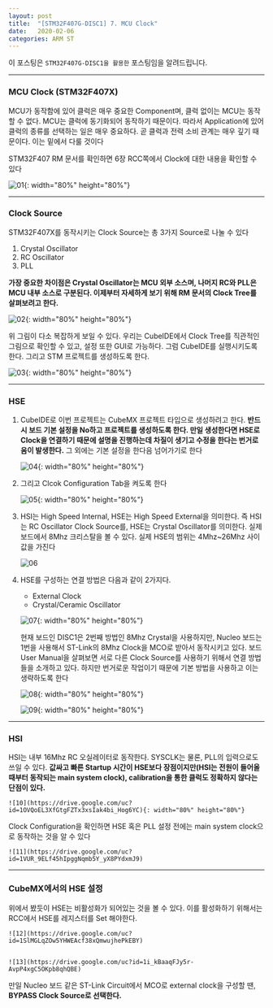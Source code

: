 ```yaml
---
layout: post
title:  "[STM32F407G-DISC1] 7. MCU Clock"
date:   2020-02-06
categories: ARM ST
---
```


이 포스팅은 `STM32F407G-DISC1을 활용한` 포스팅임을 알려드립니다.

---
### MCU Clock (STM32F407X)

MCU가 동작함에 있어 클럭은 매우 중요한 Component며, 클럭 없이는 MCU는 동작할 수 없다. MCU는 클럭에 동기화되어 동작하기 때문이다. 따라서 Application에 있어 클럭의 종류를 선택하는 일은 매우 중요하다. 곧 클럭과 전력 소비 관계는 매우 깊기 때문이다. 이는 밑에서 다룰 것이다

STM32F407 RM 문서를 확인하면 6장 RCC쪽에서 Clock에 대한 내용을 확인할 수 있다

![01](https://drive.google.com/uc?id=1uimpqJyjnnXc0GCn9e5OF_lfw1sgkb6T){: width="80%" height="80%"}

---
### Clock Source

STM32F407X를 동작시키는 Clock Source는 총 3가지 Source로 나눌 수 있다

1. Crystal Oscillator
2. RC Oscillator
3. PLL

__가장 중요한 차이점은 Crystal Oscillator는 MCU 외부 소스며, 나머지 RC와 PLL은 MCU 내부 소스로 구분된다. 이제부터 자세하게 보기 위해 RM 문서의 Clock Tree를 살펴보려고 한다.__


![02](https://drive.google.com/uc?id=1OxvfrhYZLNbMqW2gHGRzvahRVltEiIOj){: width="80%" height="80%"}


위 그림이 다소 복잡하게 보일 수 있다. 우리는 CubeIDE에서 Clock Tree를 직관적인 그림으로 확인할 수 있고, 설정 또한 GUI로 가능하다. 그럼 CubeIDE를 실행시키도록 한다. 그리고 STM 프로젝트를 생성하도록 한다.


![03](https://drive.google.com/uc?id=1UW4epZD6d74_JOS8k4Z2gepQ38hUYMJW){: width="80%" height="80%"}


---
### HSE

1. CubeIDE로 이번 프로젝트는 CubeMX 프로젝트 타입으로 생성하려고 한다. __반드시 보드 기본 설정을 No하고 프로젝트를 생성하도록 한다. 만일 생성한다면 HSE로 Clock을 연결하기 때문에 설명을 진행하는데 차질이 생기고 수정을 한다는 번거로움이 발생한다.__ 그 외에는 기본 설정을 한다음 넘어가기로 한다


    ![04](https://drive.google.com/uc?id=1M2DCPK4C7DzPeBSbzm19hAoN2Nt94kiy){: width="80%" height="80%"}


2. 그리고 Clcok Configuration Tab을 켜도록 한다


    ![05](https://drive.google.com/uc?id=1btnjJ8j23o-6WwrwY2unOiCFy6RYJyOy){: width="80%" height="80%"}


3. HSI는 High Speed Internal, HSE는 High Speed External을 의미한다. 즉 HSI는 RC Oscillator Clock Source를, HSE는 Crystal Oscillator를 의미한다. 실제 보드에서 8Mhz 크리스탈을 볼 수 있다. 실제 HSE의 범위는 4Mhz~26Mhz 사이값을 가진다


    ![06](https://drive.google.com/uc?id=15YK53XzvFWoiWEOeV7luVmqbJTH5iAVP)


4. HSE를 구성하는 연결 방법은 다음과 같이 2가지다.

    * External Clock
    * Crystal/Ceramic Oscillator


    ![07](https://drive.google.com/uc?id=1aYA5rrBGMeIKOXYc2kNMmYyHZKOV7Oxy){: width="80%" height="80%"}


    현재 보드인 DISC1은 2번째 방법인 8Mhz Crystal을 사용하지만, Nucleo 보드는 1번을 사용해서 ST-Link의 8Mhz Clock을 MCO로 받아서 동작시키고 있다. 보드 User Manual을 살펴보면 서로 다른 Clock Source를 사용하기 위해서 연결 방법들을 소개하고 있다. 하지만 번거로운 작업이기 때문에 기본 방법을 사용하고 이는 생략하도록 한다


    ![08](https://drive.google.com/uc?id=1eKi347ywL03fk5KaBLeQZ3X3cW3u_TOv){: width="80%" height="80%"}


    ![09](https://drive.google.com/uc?id=13IQKAMUjZZcG0wE5OA7NoZqxoMNiphft){: width="80%" height="80%"}


---
### HSI

HSI는 내부 16Mhz RC 오실레이터로 동작한다. SYSCLK는 물론, PLL의 입력으로도 쓰일 수 있다. __값싸고 빠른 Startup 시간이 HSE보다 장점이지만(HSI는 전원이 들어올 때부터 동작되는 main system clock), calibration을 통한 클럭도 정확하지 않다는 단점이 있다.__


    ![10](https://drive.google.com/uc?id=1OVQoEL3XfGtgFZTx3xsIak4bi_Hog6YC){: width="80%" height="80%"}


Clock Configuration을 확인하면 HSE 혹은 PLL 설정 전에는 main system clock으로 동작하는 것을 알 수 있다


    ![11](https://drive.google.com/uc?id=1VUR_9ELf45hIpggNqmb5Y_yX8PYdxmJ9)


---
### CubeMX에서의 HSE 설정

위에서 봤듯이 HSE는 비활성화가 되어있는 것을 볼 수 있다. 이를 활성화하기 위해서는 RCC에서 HSE를 레지스터를 Set 해야한다.


    ![12](https://drive.google.com/uc?id=1SlMGLqZOw5YHWEAcf38xQmwujhePkEBY)


    ![13](https://drive.google.com/uc?id=1i_kBaaqFJy5r-AvpP4xgC5OKpb8qhQBE)


만일 Nucleo 보드 같은 ST-Link Circuit에서 MCO로 external clock을 구성할 땐, __BYPASS Clock Source로 선택한다.__
